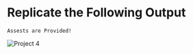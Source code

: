 # Replicate the Following Output

`Assests are Provided!`

![Project 4](./Real%20Estate%20-%20Desktop.png)
